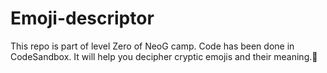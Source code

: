 # Emoji-descriptor
This repo is part of level Zero of NeoG camp. Code has been done in CodeSandbox. 
It will help you decipher cryptic emojis and their meaning.🖖 
